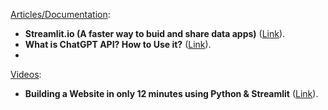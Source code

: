 <ins>Articles/Documentation</ins>:
* **Streamlit.io (A faster way to buid and share data apps)** ([Link](https://streamlit.io/)).
* **What is ChatGPT API? How to Use it?** ([Link](https://www.awesomescreenshot.com/blog/knowledge/chat-gpt-api)).
* 

<ins>Videos</ins>:
* **Building a Website in only 12 minutes using Python & Streamlit** ([Link](https://www.youtube.com/watch?v=VqgUkExPvLY)).
